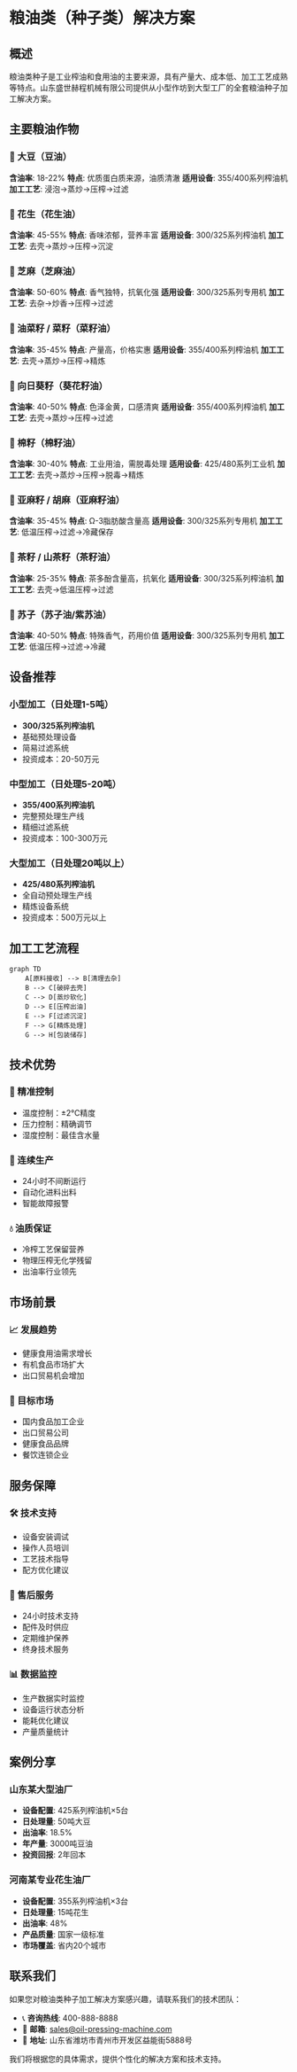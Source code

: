 # 粮油类（种子类）解决方案

## 概述

粮油类种子是工业榨油和食用油的主要来源，具有产量大、成本低、加工工艺成熟等特点。山东盛世赫程机械有限公司提供从小型作坊到大型工厂的全套粮油种子加工解决方案。

## 主要粮油作物

### 🌱 大豆（豆油）
**含油率**: 18-22%
**特点**: 优质蛋白质来源，油质清澈
**适用设备**: 355/400系列榨油机
**加工工艺**: 浸泡→蒸炒→压榨→过滤

### 🥜 花生（花生油）
**含油率**: 45-55%
**特点**: 香味浓郁，营养丰富
**适用设备**: 300/325系列榨油机
**加工工艺**: 去壳→蒸炒→压榨→沉淀

### 🌰 芝麻（芝麻油）
**含油率**: 50-60%
**特点**: 香气独特，抗氧化强
**适用设备**: 300/325系列专用机
**加工工艺**: 去杂→炒香→压榨→过滤

### 🌿 油菜籽 / 菜籽（菜籽油）
**含油率**: 35-45%
**特点**: 产量高，价格实惠
**适用设备**: 355/400系列榨油机
**加工工艺**: 去壳→蒸炒→压榨→精炼

### 🌻 向日葵籽（葵花籽油）
**含油率**: 40-50%
**特点**: 色泽金黄，口感清爽
**适用设备**: 355/400系列榨油机
**加工工艺**: 去壳→蒸炒→压榨→过滤

### 🧵 棉籽（棉籽油）
**含油率**: 30-40%
**特点**: 工业用油，需脱毒处理
**适用设备**: 425/480系列工业机
**加工工艺**: 去壳→蒸炒→压榨→脱毒→精炼

### 🌾 亚麻籽 / 胡麻（亚麻籽油）
**含油率**: 35-45%
**特点**: Ω-3脂肪酸含量高
**适用设备**: 300/325系列专用机
**加工工艺**: 低温压榨→过滤→冷藏保存

### 🍵 茶籽 / 山茶籽（茶籽油）
**含油率**: 25-35%
**特点**: 茶多酚含量高，抗氧化
**适用设备**: 300/325系列榨油机
**加工工艺**: 去壳→低温压榨→过滤

### 🌱 苏子（苏子油/紫苏油）
**含油率**: 40-50%
**特点**: 特殊香气，药用价值
**适用设备**: 300/325系列专用机
**加工工艺**: 低温压榨→过滤→冷藏

## 设备推荐

### 小型加工（日处理1-5吨）
- **300/325系列榨油机**
- 基础预处理设备
- 简易过滤系统
- 投资成本：20-50万元

### 中型加工（日处理5-20吨）
- **355/400系列榨油机**
- 完整预处理生产线
- 精细过滤系统
- 投资成本：100-300万元

### 大型加工（日处理20吨以上）
- **425/480系列榨油机**
- 全自动预处理生产线
- 精炼设备系统
- 投资成本：500万元以上

## 加工工艺流程

```mermaid
graph TD
    A[原料接收] --> B[清理去杂]
    B --> C[破碎去壳]
    C --> D[蒸炒软化]
    D --> E[压榨出油]
    E --> F[过滤沉淀]
    F --> G[精炼处理]
    G --> H[包装储存]
```

## 技术优势

### 🎯 精准控制
- 温度控制：±2℃精度
- 压力控制：精确调节
- 湿度控制：最佳含水量

### 🔄 连续生产
- 24小时不间断运行
- 自动化进料出料
- 智能故障报警

### 💧 油质保证
- 冷榨工艺保留营养
- 物理压榨无化学残留
- 出油率行业领先

## 市场前景

### 📈 发展趋势
- 健康食用油需求增长
- 有机食品市场扩大
- 出口贸易机会增加

### 🎯 目标市场
- 国内食品加工企业
- 出口贸易公司
- 健康食品品牌
- 餐饮连锁企业

## 服务保障

### 🛠️ 技术支持
- 设备安装调试
- 操作人员培训
- 工艺技术指导
- 配方优化建议

### 🔧 售后服务
- 24小时技术支持
- 配件及时供应
- 定期维护保养
- 终身技术服务

### 📊 数据监控
- 生产数据实时监控
- 设备运行状态分析
- 能耗优化建议
- 产量质量统计

## 案例分享

### 山东某大型油厂
- **设备配置**: 425系列榨油机×5台
- **日处理量**: 50吨大豆
- **出油率**: 18.5%
- **年产量**: 3000吨豆油
- **投资回报**: 2年回本

### 河南某专业花生油厂
- **设备配置**: 355系列榨油机×3台
- **日处理量**: 15吨花生
- **出油率**: 48%
- **产品质量**: 国家一级标准
- **市场覆盖**: 省内20个城市

## 联系我们

如果您对粮油类种子加工解决方案感兴趣，请联系我们的技术团队：

- 📞 **咨询热线**: 400-888-8888
- 📧 **邮箱**: sales@oil-pressing-machine.com
- 📍 **地址**: 山东省潍坊市青州市开发区益能街5888号

我们将根据您的具体需求，提供个性化的解决方案和技术支持。